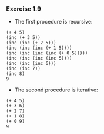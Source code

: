### Exercise 1.9
- The first procedure is recursive:
```
(+ 4 5)
(inc (+ 3 5))
(inc (inc (+ 2 5)))
(inc (inc (inc (+ 1 5))))
(inc (inc (inc (inc (+ 0 5)))))
(inc (inc (inc (inc 5))))
(inc (inc (inc 6)))
(inc (inc 7))
(inc 8)
9
```

- The second procedure is iterative:
```
(+ 4 5)
(+ 3 6)
(+ 2 7)
(+ 1 8)
(+ 0 9)
9
```
